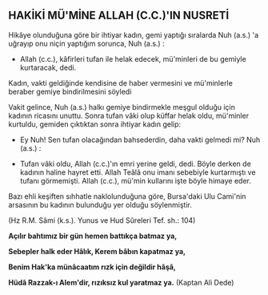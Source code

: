 ## HAKİKİ MÜ'MİNE ALLAH (C.C.)'IN NUSRETİ

Hikâye olunduğuna göre bir ihtiyar kadın, gemi yaptığı sıralarda Nuh (a.s.) 'a uğrayıp onu niçin yaptığım sorunca, Nuh (a.s.) :

-  Allah (c.c.), kâfirleri tufan ile helak ede­cek, mü'minleri de bu gemiyle kurtaracak, dedi.

Kadın, vakti geldiğinde kendisine de haber vermesini ve mü'minlerle beraber gemiye bindirilmesini söyledi

Vakit gelince, Nuh (a.s.) halkı gemiye bin­dirmekle meşgul olduğu için kadının ricasını unuttu. Sonra tufan vâki olup küffar helak ol­du, mü'minler kurtuldu, gemiden çıktıktan son­ra ihtiyar kadın gelip:

-  Ey Nuh! Sen tufan olacağından bahse­derdin, daha vakti gelmedi mi? Nuh (a.s.) :

- Tufan vâki oldu, Allah (c.c.)'ın emri ye­rine geldi, dedi. Böyle derken de kadının haline hayret etti. Allah Teâlâ onu imanı sebebiyle kurtarmıştı ve tufanı görmemişti. Allah (c.c.), mü'min kullarını işte böyle himaye eder.

Bazı ehli keşiften sıhhatle naklolunduğuna göre, Bursa'daki Ulu Cami'nin arsasının bu kadının bulunduğu yer olduğu söylenmiştir.

(Hz R.M. Sâmi (k.s.). Yunus ve Hud Sûreleri Tef. sh.: 104)

**Açılır bahtımız bir gün hemen battıkça batmaz ya,**

**Sebepler halk eder Hâlık, Kerem bâbın kapatmaz ya,**

**Benim Hak'ka münâcaatım rızk için değildir hâşâ,**

**Hüdâ Razzak-ı Alem'dir, rızıksız kul yaratmaz ya.**
(Kaptan Ali Dede)
